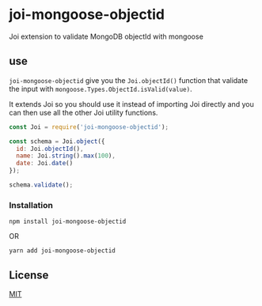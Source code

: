 # joi-mongoose-objectid

Joi extension to validate MongoDB objectId with mongoose

## use

`joi-mongoose-objectid` give you the `Joi.objectId()` function that validate the input with `mongoose.Types.ObjectId.isValid(value)`.

It extends Joi so you should use it instead of importing Joi directly and you can then use all the other Joi utility functions.

```js
const Joi = require('joi-mongoose-objectid');

const schema = Joi.object({
  id: Joi.objectId(),
  name: Joi.string().max(100),
  date: Joi.date()
});

schema.validate();

```

### Installation

```
npm install joi-mongoose-objectid
```

OR 

```
yarn add joi-mongoose-objectid
```
## License

[MIT](https://github.com/mkg20001/joi-objectid/blob/master/LICENSE)
